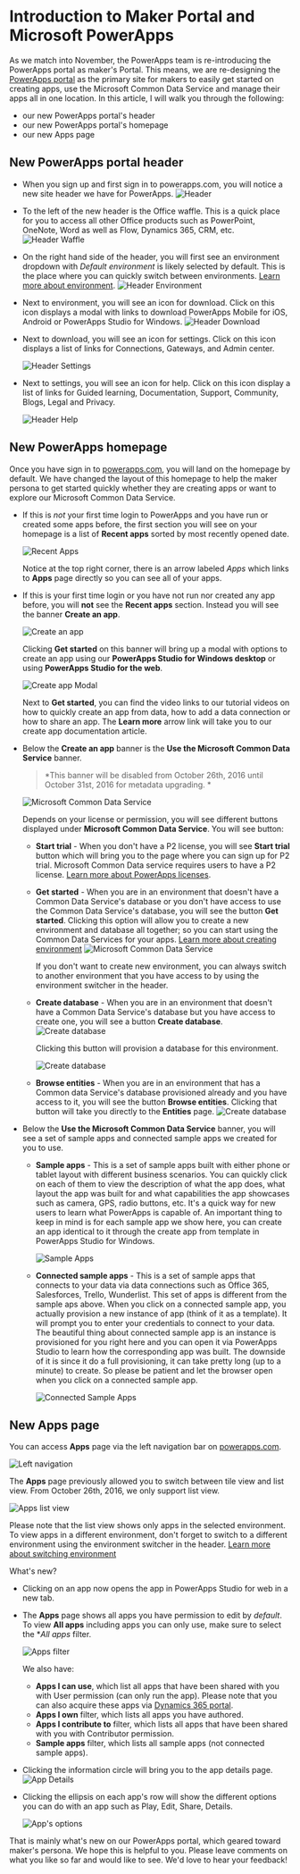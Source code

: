 <properties
    pageTitle="Introduction to Maker Portal | Microsoft PowerApps"
    description="A new home for all makers of apps."
    services=""
    suite="powerapps"
    documentationCenter="na"
    authors="linhtranms"
    manager="anneta"
    editor=""
    tags=""
 />
<tags
    ms.service="powerapps"
    ms.devlang="na"
    ms.topic="article"
    ms.tgt_pltfrm="na"
    ms.workload="na"
    ms.date="10/24/2016"
    ms.author="litran"/>

# Introduction to Maker Portal and Microsoft PowerApps #
As we match into November, the PowerApps team is re-introducing the PowerApps portal as maker's Portal. This means, we are re-designing the [PowerApps portal](http://web.powerapps.com) as the primary site for makers to easily get started on creating apps, use the Microsoft Common Data Service and manage their apps all in one location. In this article, I will walk you through the following:
- our new PowerApps portal's header
- our new PowerApps portal's homepage
- our new Apps page

## New PowerApps portal header ##
* When you sign up and first sign in to powerapps.com, you will notice a new site header we have for PowerApps.
  ![Header](./media/intro-maker-portal/header2.png)

* To the left of the new header is the Office waffle. This is a quick place for you to access all other Office products such as PowerPoint, OneNote, Word as well as Flow, Dynamics 365, CRM, etc.
  ![Header Waffle](./media/intro-maker-portal/waffle.png)

* On the right hand side of the header, you will first see an environment dropdown with *Default environment* is likely selected by default. This is the place where you can quickly switch between environments. [Learn more about environment](environments-overview.md).
  ![Header Environment](./media/intro-maker-portal/environment.png)

* Next to environment, you will see an icon for download. Click on this icon displays a modal with links to download PowerApps Mobile for iOS, Android or PowerApps Studio for Windows.
  ![Header Download](./media/intro-maker-portal/downloads2.png)

* Next to download, you will see an icon for settings. Click on this icon displays a list of links for Connections, Gateways, and Admin center.

  ![Header Settings](./media/intro-maker-portal/settings_items2.png)

* Next to settings, you will see an icon for help. Click on this icon display a list of links for Guided learning, Documentation, Support, Community, Blogs, Legal and Privacy.

  ![Header Help](./media/intro-maker-portal/help_items2.png)

## New PowerApps homepage ##
Once you have sign in to [powerapps.com](http://web.powerapps.com), you will land on the homepage by default. We have changed the layout of this homepage to help the maker persona to get started quickly whether they are creating apps or want to explore our Microsoft Common Data Service.

* If this is *not* your first time login to PowerApps and you have run or created some apps before, the first section you will see on your homepage is a list of **Recent apps** sorted by most recently opened date.

  ![Recent Apps](./media/intro-maker-portal/recentapps2.png)

  Notice at the top right corner, there is an arrow labeled *Apps* which links to **Apps** page directly so you can see all of your apps.

* If this is your first time login or you have not run nor created any app before, you will **not** see the **Recent apps** section. Instead you will see the banner **Create an app**.

  ![Create an app](./media/intro-maker-portal/createapp2.png)

  Clicking **Get started** on this banner will bring up a modal with options to create an app using our **PowerApps Studio for Windows desktop** or using **PowerApps Studio for the web**.

  ![Create app Modal](./media/intro-maker-portal/createmodal2.png)

  Next to **Get started**, you can find the video links to our tutorial videos on how to quickly create an app from data, how to add a data connection or how to share an app. The **Learn more** arrow link will take you to our create app documentation article.

* Below the **Create an app** banner is the **Use the Microsoft Common Data Service** banner.

  >*This banner will be disabled from October 26th, 2016 until October 31st, 2016 for metadata upgrading. *

  ![Microsoft Common Data Service](./media/intro-maker-portal/cds2.png)

  Depends on your license or permission, you will see different buttons displayed under **Microsoft Common Data Service**. You will see button:
    * **Start trial** - When you don't have a P2 license, you will see **Start trial** button which will bring you to the page where you can sign up for P2 trial. Microsoft Common Data service requires users to have a P2 license. [Learn more about PowerApps licenses](signup-for-powerapps-admin.md).

    * **Get started** - When you are in an environment that doesn't have a Common Data Service's database or you don't have access to use the Common Data Service's database, you will see the button **Get started**. Clicking this option will allow you to create a new environment and database all together; so you can start using the Common Data Services for your apps. [Learn more about creating environment](environments-administration.md)
      ![Microsoft Common Data Service](./media/intro-maker-portal/createenvanddb2.png)

      If you don't want to create new environment, you can always switch to another environment that you have access to by using the environment switcher in the header.

    * **Create database** - When you are in an environment that doesn't have a Common Data Service's database but you have access to create one, you will see a button **Create database**.
      ![Create database](./media/intro-maker-portal/cds_createdb2.png)

      Clicking this button will provision a database for this environment.

      ![Create database](./media/intro-maker-portal/cds_createdb22.png)

    * **Browse entities** - When you are in an environment that has a Common data Service's database provisioned already and you have access to it, you will see the button **Browse entities**. Clicking that button will take you directly to the **Entities** page.
      ![Create database](./media/intro-maker-portal/cds_browseentities2.png)

* Below the **Use the Microsoft Common Data Service** banner, you will see a set of sample apps and connected sample apps we created for you to use.
  * **Sample apps** - This is a set of sample apps built with either phone or tablet layout with different business scenarios. You can quickly click on each of them to view the description of what the app does, what layout the app was built for and what capabilities the app showcases such as camera, GPS, radio buttons, etc. It's a quick way for new users to learn what PowerApps is capable of. An important thing to keep in mind is for each sample app we show here, you can create an app identical to it through the create app from template in PowerApps Studio for Windows.

    ![Sample Apps](./media/intro-maker-portal/sampleapps2.png)

  * **Connected sample apps** - This is a set of sample apps that connects to your data via data connections such as Office 365, Salesforces, Trello, Wunderlist. This set of apps is different from the sample aps above. When you click on a connected sample app, you actually provision a new instance of app (think of it as a template). It will prompt you to enter your credentials to connect to your data. The beautiful thing about connected sample app is an instance is provisioned for you right here and you can open it via PowerApps Studio to learn how the corresponding app was built. The downside of it is since it do a full provisioning, it can take pretty long (up to a minute) to create. So please be patient and let the browser open when you click on a connected sample app.

    ![Connected Sample Apps](./media/intro-maker-portal/connectedsampleapps2.png)

## New Apps page ##
You can access **Apps** page via the left navigation bar on [powerapps.com](http://web.powerapps.com).

![Left navigation](./media/intro-maker-portal/leftnav2.png)

The **Apps** page previously allowed you to switch between tile view and list view. From October 26th, 2016, we only support list view.

![Apps list view](./media/intro-maker-portal/listview2.png)

Please note that the list view shows only apps in the selected environment. To view apps in a different environment, don't forget to switch to a different environment using the environment switcher in the header. [Learn more about switching environment](working-with-environments.md)

What's new?
* Clicking on an app now opens the app in PowerApps Studio for web in a new tab.
* The **Apps** page shows all apps you have permission to edit by *default*. To view **All apps** including apps you can only use, make sure to select the **All apps* filter.

  ![Apps filter](./media/intro-maker-portal/allapps_filter.png)

  We also have:
    * **Apps I can use**, which list all apps that have been shared with you with User permission (can only run the app). Please note that you can also acquire these apps via [Dynamics 365 portal](http://home.dynamics.com).
    * **Apps I own** filter, which lists all apps you have authored.
    * **Apps I contribute to** filter, which lists all apps that have been shared with you with Contributor permission.
    * **Sample apps** filter, which lists all sample apps (not connected sample apps).


* Clicking the information circle will bring you to the app details page.
  ![App Details](./media/intro-maker-portal/ibubble.png)

* Clicking the ellipsis on each app's row will show the different options you can do with an app such as Play, Edit, Share, Details.

  ![App's options](./media/intro-maker-portal/ellipsis.png)

That is mainly what's new on our PowerApps portal, which geared toward maker's persona. We hope this is helpful to you. Please leave comments on what you like so far and would like to see. We'd love to hear your feedback!
